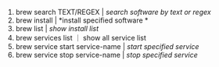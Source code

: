 1. brew search TEXT/REGEX | *search software by text or regex*
2. brew install | *install specified  software *
3. brew list | *show install list*
4. brew services list ｜ show all service list
5. brew service start service-name | *start specified service*
6. brew service stop service-name | *stop specified service* 